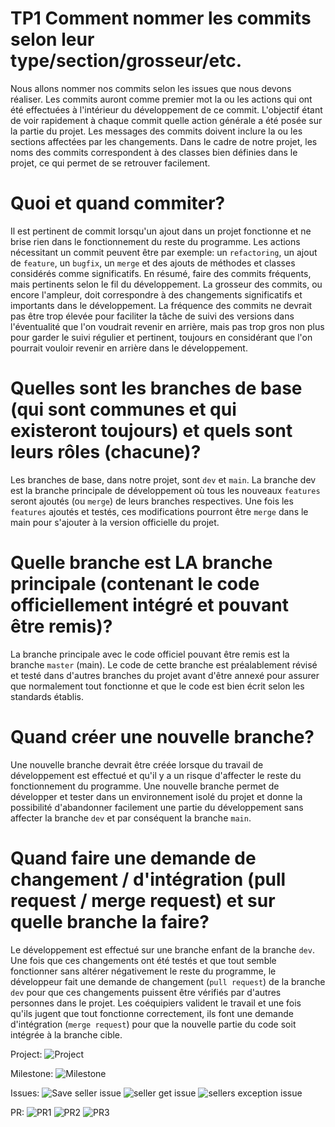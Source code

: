 
# TP1   Comment nommer les commits selon leur type/section/grosseur/etc.    
Nous allons nommer nos commits selon les issues que nous devons réaliser. Les commits auront comme premier mot la ou les actions qui ont été effectuées à l'intérieur du développement de ce commit. L'objectif étant de voir rapidement à chaque commit quelle action générale a été posée sur la partie du projet. Les messages des commits doivent inclure la ou les sections affectées par les changements. Dans le cadre de notre projet, les noms des commits correspondent à des classes bien définies dans le projet, ce qui permet de se retrouver facilement.  


# Quoi et quand commiter?
Il est pertinent de commit lorsqu'un ajout dans un projet fonctionne et ne brise rien dans le fonctionnement du reste du programme. Les actions nécessitant un commit peuvent être par exemple: un ```refactoring```, un ajout de ```feature```, un ```bugfix```, un ```merge``` et des ajouts de méthodes et classes considérés comme significatifs. En résumé, faire des commits fréquents, mais pertinents selon le fil du développement.  La grosseur des commits, ou encore l'ampleur, doit correspondre à des changements significatifs et importants dans le développement. La fréquence des commits ne devrait pas être trop élevée pour faciliter la tâche de suivi des versions dans l'éventualité que l'on voudrait revenir en arrière, mais pas trop gros non plus pour garder le suivi régulier et pertinent, toujours en considérant que l'on pourrait vouloir revenir en arrière dans le développement.



# Quelles sont les branches de base (qui sont communes et qui existeront toujours) et quels sont leurs rôles (chacune)?  
Les branches de base, dans notre projet, sont ```dev``` et ```main```. La branche dev est la branche principale de développement où tous les nouveaux ```features``` seront ajoutés (ou ```merge```) de leurs branches respectives. Une fois les ```features``` ajoutés et testés, ces modifications pourront être ```merge``` dans le main pour s'ajouter à la version officielle du projet.




# Quelle branche est LA branche principale (contenant le code officiellement intégré et pouvant être remis)? 
La branche principale avec le code officiel pouvant être remis est la branche ```master``` (main). Le code de cette branche est préalablement révisé et testé dans d'autres branches du projet avant d'être annexé pour assurer que normalement tout fonctionne et que le code est bien écrit selon les standards établis.



# Quand créer une nouvelle branche?   
Une nouvelle branche devrait être créée lorsque du travail de développement est effectué et qu'il y a un risque d'affecter le reste du fonctionnement du programme. Une nouvelle branche permet de développer et tester dans un environnement isolé du projet et donne la possibilité d'abandonner facilement une partie du développement sans affecter la branche ```dev``` et par conséquent la branche ```main```.



# Quand faire une demande de changement / d'intégration (pull request / merge request) et sur quelle branche la faire?
Le développement est effectué sur une branche enfant de la branche ```dev```. Une fois que ces changements ont été testés et que tout semble fonctionner sans altérer négativement le reste du programme, le développeur fait une demande de changement (```pull request```) de la branche ```dev``` pour que ces changements puissent être vérifiés par d'autres personnes dans le projet. Les coéquipiers valident le travail et une fois qu'ils jugent que tout fonctionne correctement, ils font une demande d'intégration (```merge request```) pour que la nouvelle partie du code soit intégrée à la branche cible.

Project:
![Project](https://user-images.githubusercontent.com/73801331/151677316-8d65f752-904e-439d-a61c-16107a61e3d6.PNG)

Milestone:
![Milestone](https://user-images.githubusercontent.com/73801331/151677321-903db925-d76b-45c6-9616-c06c57df838f.PNG)

Issues:
![Save seller issue](https://user-images.githubusercontent.com/73801331/151677335-eba46291-12fd-4e61-8a3d-3fb7152b9b6e.PNG)
![seller get issue](https://user-images.githubusercontent.com/73801331/151677339-c07c3478-3d6a-48ee-9226-76c36ae4ca96.PNG)
![sellers exception issue](https://user-images.githubusercontent.com/73801331/151677342-14c6baf8-35ef-43cb-b135-bcdb10c8f1ec.PNG)

PR:
![PR1](https://user-images.githubusercontent.com/73801331/151677302-2bb115d9-444c-4f81-b2fe-7604fabcbb41.PNG)
![PR2](https://user-images.githubusercontent.com/73801331/151677348-3f3601fb-d3e5-41ca-a698-4cf37c5f0199.PNG)
![PR3](https://user-images.githubusercontent.com/73801331/151677351-90e9fa0d-d881-40bc-aa4c-f8f0daf8be7e.PNG)


